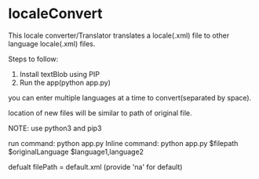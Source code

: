# localeConvert
This locale converter/Translator translates a locale(.xml) file to other language locale(.xml) files.

Steps to follow:

1. Install textBlob using PIP
2. Run the app(python app.py)

you can enter multiple languages at a time to convert(separated by space).

location of new files will be similar to path of original file.

NOTE: use python3 and pip3

run command: python app.py
Inline command: python app.py $filepath $originalLanguage $language1,language2

defualt filePath = default.xml (provide 'na' for default)
